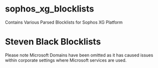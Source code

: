 # sophos_xg_blocklists
Contains Various Parsed Blocklists for Sophos XG Platform


# Steven Black Blocklists
Please note Microsoft Domains have been omitted as it has caused issues within corporate settings where Microsoft services are used.
